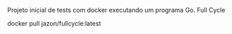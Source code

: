 Projeto inicial de tests com docker executando um programa Go. Full Cycle

docker pull jazon/fullcycle:latest

